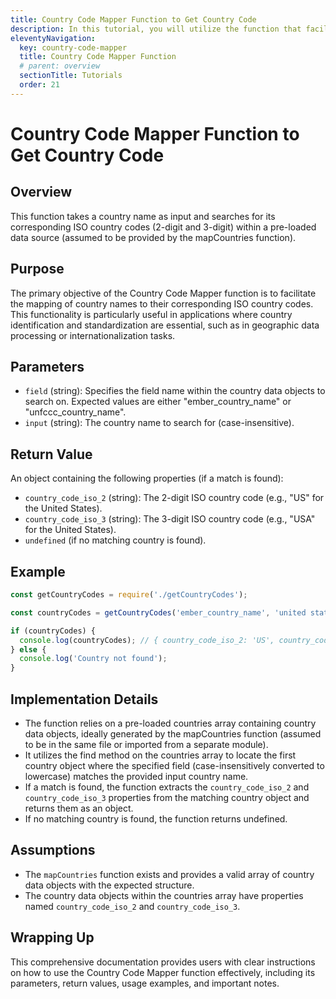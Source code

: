 ```yaml
---
title: Country Code Mapper Function to Get Country Code
description: In this tutorial, you will utilize the function that facilitates mapping country names to their corresponding ISO country codes.
eleventyNavigation:
  key: country-code-mapper
  title: Country Code Mapper Function
  # parent: overview
  sectionTitle: Tutorials
  order: 21
---
```


# Country Code Mapper Function to Get Country Code

## Overview

This function takes a country name as input and searches for its corresponding ISO country codes (2-digit and 3-digit) within a pre-loaded data source (assumed to be provided by the mapCountries function).

## Purpose

The primary objective of the Country Code Mapper function is to facilitate the mapping of country names to their corresponding ISO country codes. This functionality is particularly useful in applications where country identification and standardization are essential, such as in geographic data processing or internationalization tasks.

## Parameters

- `field` (string): Specifies the field name within the country data objects to search on. Expected values are either "ember_country_name" or "unfccc_country_name".
- `input` (string): The country name to search for (case-insensitive).

## Return Value

An object containing the following properties (if a match is found):

- `country_code_iso_2` (string): The 2-digit ISO country code (e.g., "US" for the United States).
- `country_code_iso_3` (string): The 3-digit ISO country code (e.g., "USA" for the United States).
- `undefined` (if no matching country is found).

## Example

```javascript
const getCountryCodes = require('./getCountryCodes');

const countryCodes = getCountryCodes('ember_country_name', 'united states of america');

if (countryCodes) {
  console.log(countryCodes); // { country_code_iso_2: 'US', country_code_iso_3: 'USA' }
} else {
  console.log('Country not found');
}
```

## Implementation Details
- The function relies on a pre-loaded countries array containing country data objects, ideally generated by the mapCountries function (assumed to be in the same file or imported from a separate module).
- It utilizes the find method on the countries array to locate the first country object where the specified field (case-insensitively converted to lowercase) matches the provided input country name.
- If a match is found, the function extracts the `country_code_iso_2` and `country_code_iso_3` properties from the matching country object and returns them as an object.
- If no matching country is found, the function returns undefined.

## Assumptions
- The `mapCountries` function exists and provides a valid array of country data objects with the expected structure.
- The country data objects within the countries array have properties named `country_code_iso_2` and `country_code_iso_3`.


## Wrapping Up
This comprehensive documentation provides users with clear instructions on how to use the Country Code Mapper function effectively, including its parameters, return values, usage examples, and important notes.

